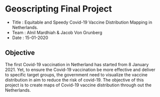 # Geoscripting Final Project
* Title : Equitable and Speedy Covid-19 Vaccine Distribution Mapping in Netherlands.
* Team : AInil Mardhiah & Jacob Von Grunberg
* Date : 15-01-2020

## Objective
The first Covid-19 vaccination in Netherland has started from 8 January 2021. Yet, to ensure the Covid-19 vaccination be more effective and deliver to specific target groups, the government need to visualize the vaccine distribution in aim to reduce the risk of covid-19. The objective of this project is to create maps of Covid-19 vaccine distribution through out the Netherlands.




